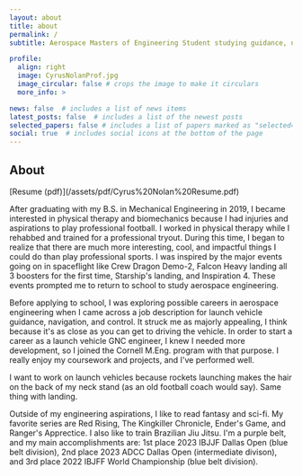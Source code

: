 ```yaml
---
layout: about
title: about
permalink: /
subtitle: Aerospace Masters of Engineering Student studying guidance, navigation, and control of launch vehicles and spacecraft.

profile:
  align: right
  image: CyrusNolanProf.jpg
  image_circular: false # crops the image to make it circulars
  more_info: >

news: false  # includes a list of news items
latest_posts: false  # includes a list of the newest posts
selected_papers: false # includes a list of papers marked as "selected={true}"
social: true  # includes social icons at the bottom of the page
---
```

<h2> About </h2>
[Resume (pdf)](/assets/pdf/Cyrus%20Nolan%20Resume.pdf)  

After graduating with my B.S. in Mechanical Engineering in 2019, I became interested in physical therapy and biomechanics because I had injuries and aspirations to play professional football. I worked in physical therapy while I rehabbed and trained for a professional tryout. During this time, I began to realize that there are much more interesting, cool, and impactful things I could do than play professional sports. I was inspired by the major events going on in spaceflight like Crew Dragon Demo-2, Falcon Heavy landing all 3 boosters for the first time, Starship's landing, and Inspiration 4. These events prompted me to return to school to study aerospace engineering.

Before applying to school, I was exploring possible careers in aerospace engineering when I came across a job description for launch vehicle guidance, navigation, and control. It struck me as majorly appealing, I think because it's as close as you can get to driving the vehicle. In order to start a career as a launch vehicle GNC engineer, I knew I needed more development, so I joined the Cornell M.Eng. program with that purpose. I really enjoy my coursework and projects, and I've performed well.

I want to work on launch vehicles because rockets launching makes the hair on the back of my neck stand (as an old football coach would say). Same thing with landing.

Outside of my engineering aspirations, I like to read fantasy and sci-fi. My favorite series are Red Rising, The Kingkiller Chronicle, Ender's Game, and Ranger's Apprectice. I also like to train Brazilian Jiu Jitsu. I'm a purple belt, and my main accomplishments are: 1st place 2023 IBJJF Dallas Open (blue belt division), 2nd place 2023 ADCC Dallas Open (intermediate divison), and 3rd place 2022 IBJFF World Championship (blue belt division).
